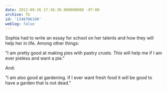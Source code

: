 ```yaml
---
date: 2012-09-26 17:36:30.000000000 -07:00
archive: fb
id: '1348706190'
weblog: false
---
```


Sophia had to write an essay for school on her talents and how they will help her in life. Among other things:

"I am pretty good at making pies with pastry crusts. This will help me if I am ever pieless and want a pie."

And:

"I am also good at gardening. If I ever want fresh food it will be good to have a garden that is not dead."
